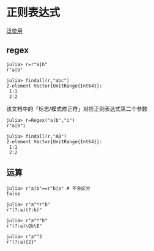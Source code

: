# 正则表达式
[泛使用](https://github.com/ziishaned/learn-regex/blob/master/translations/README-cn.md)

## regex
```julia-repl
julia> r=r"a|b"
r"a|b"

julia> findall(r,"abc")
2-element Vector{UnitRange{Int64}}:
 1:1
 2:2
```

该文档中的「标志/模式修正符」对应正则表达式第二个参数
```julia-repl
julia> r=Regex("a|b","i")
r"a|b"i

julia> findall(r,"AB")
2-element Vector{UnitRange{Int64}}:
 1:1
 2:2
```

## 运算
```julia-repl
julia> r"a|b"==r"b|a" # 不会区分
false

julia> r"a"*r"b"
r"(?:a)(?:b)"

julia> r"a"*"b"
r"(?:a)\Qb\E"

julia> r"a"^2
r"(?:a){2}"
```
